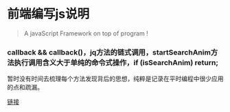 # 前端编写js说明
> A javaScript Framework on top of program !

### callback && callback()，jq方法的链式调用，startSearchAnim方法执行调用含义大于单纯的命令式操作，if (isSearchAnim) return;

暂时没有时间去梳理每个方法发现背后的思想，纯粹是记录在平时编程中很少应用的点和疏漏。

[链接](https://github.com/mumuy/blog/blob/gh-pages/js/script.js)









